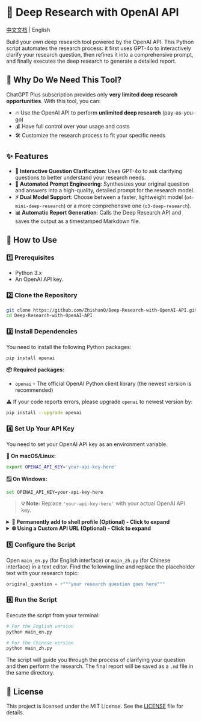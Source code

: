 
# 🔬 Deep Research with OpenAI API

[中文文档](README_zh.md) | English

Build your own deep research tool powered by the OpenAI API. This Python script automates the research process: it first uses GPT-4o to interactively clarify your research question, then refines it into a comprehensive prompt, and finally executes the deep research to generate a detailed report.

## 🤷 Why Do We Need This Tool?

ChatGPT Plus subscription provides only **very limited deep research opportunities**. With this tool, you can:
- 🔥 Use the OpenAI API to perform **unlimited deep research** (pay-as-you-go)
- 💰 Have full control over your usage and costs
- 🛠️ Customize the research process to fit your specific needs

## ✨ Features

-   **🤔 Interactive Question Clarification**: Uses GPT-4o to ask clarifying questions to better understand your research needs.
-   **📝 Automated Prompt Engineering**: Synthesizes your original question and answers into a high-quality, detailed prompt for the research model.
-   **⚡ Dual Model Support**: Choose between a faster, lightweight model (`o4-mini-deep-research`) or a more comprehensive one (`o3-deep-research`).
-   **📊 Automatic Report Generation**: Calls the Deep Research API and saves the output as a timestamped Markdown file.

## 🚀 How to Use

### 1️⃣ Prerequisites

-   Python 3.x
-   An OpenAI API key.

### 2️⃣ Clone the Repository

```bash
git clone https://github.com/ZhishanQ/Deep-Research-with-OpenAI-API.git
cd Deep-Research-with-OpenAI-API
```

### 3️⃣ Install Dependencies

You need to install the following Python packages:

```bash
pip install openai
```

**📦 Required packages:**
- `openai` - The official OpenAI Python client library (the newest version is recommended)

⚠️ If your code reports errors, please upgrade `openai` to newest version by:

```bash
pip install --upgrade openai
```

### 4️⃣ Set Up Your API Key

You need to set your OpenAI API key as an environment variable.

**🍎 On macOS/Linux:**

```bash
export OPENAI_API_KEY='your-api-key-here'
```

**🪟 On Windows:**

```bash
set OPENAI_API_KEY=your-api-key-here
```

> **💡 Note:** Replace `'your-api-key-here'` with your actual OpenAI API key.

<details>
<summary><strong>📌 Permanently add to shell profile (Optional) - Click to expand</strong></summary>

<br>

Or permanently add it to your shell profile (e.g., `~/.bashrc`, `~/.zshrc`) by:

🐧 Linux:

```bash 
echo "export OPENAI_API_KEY='your-api-key-here'" >> ~/.bashrc
source ~/.bashrc
```

🍎 MacOS:

```bash 
echo "export OPENAI_API_KEY='your-api-key-here'" >> ~/.zshrc
source ~/.zshrc
```

</details>

<details>
<summary><strong>🌐 Using a Custom API URL (Optional) - Click to expand</strong></summary>

<br>

If you're using a third-party API provider instead of the official OpenAI API, you need to customize the API base URL.

**Method 1: Set via environment variable**

```bash
export OPENAI_BASE_URL='https://your-custom-api-url.com/v1'
```

**Method 2: Modify the code directly**

Open `main_en.py` or `main_zh.py` and modify the client initialization section:

```python
# Find this section at the beginning of the file
client = OpenAI(
    api_key=os.getenv("OPENAI_API_KEY"),
    base_url="https://your-custom-api-url.com/v1",  # Add this line
    timeout=3600
)
```

> **💡 Note:** Replace `https://your-custom-api-url.com/v1` with your actual API endpoint URL.

</details>

### 5️⃣ Configure the Script

Open `main_en.py` (for English interface) or `main_zh.py` (for Chinese interface) in a text editor. Find the following line and replace the placeholder text with your research topic:

```python
original_question = r"""your research question goes here"""
```

### 6️⃣ Run the Script

Execute the script from your terminal:

```bash
# For the English version
python main_en.py

# For the Chinese version
python main_zh.py
```

The script will guide you through the process of clarifying your question and then perform the research. The final report will be saved as a `.md` file in the same directory.

## 📄 License

This project is licensed under the MIT License. See the [LICENSE](LICENSE) file for details.

